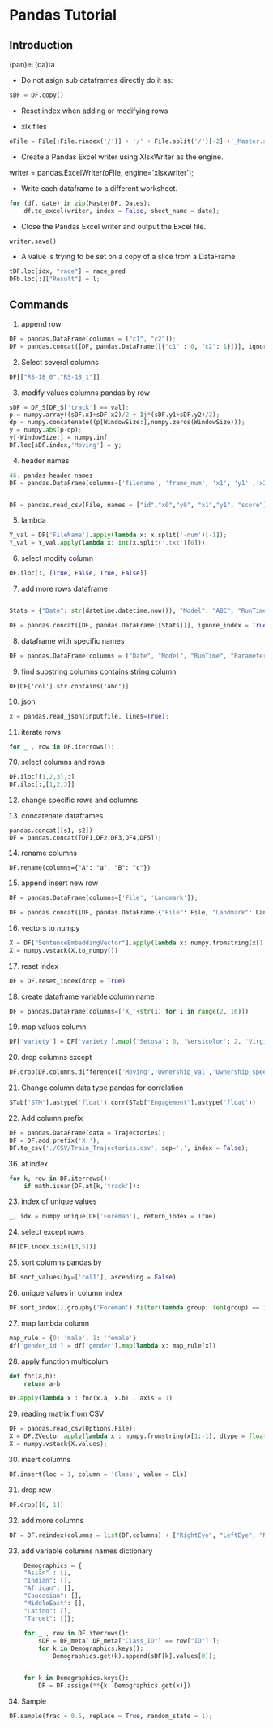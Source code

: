 # Pandas Tutorial

## Introduction

(pan)el (da)ta

* Do not asign sub dataframes directly do it as:

```python
sDF = DF.copy()
```

* Reset index when adding or modifying rows

* xlx files

```python
oFile = File[:File.rindex('/')] + '/' + File.split('/')[-2] +'_Master.xlsx';
```

* Create a Pandas Excel writer using XlsxWriter as the engine.

writer = pandas.ExcelWriter(oFile, engine='xlsxwriter');

* Write each dataframe to a different worksheet.

```python
for (df, date) in zip(MasterDF, Dates):
	df.to_excel(writer, index = False, sheet_name = date);
```

* Close the Pandas Excel writer and output the Excel file.

```python
writer.save()
```

* A value is trying to be set on a copy of a slice from a DataFrame

```python
tDF.loc[idx, "race"] = race_pred
DFb.loc[:]["Result"] = l;
```


## Commands

1. append row

```python
DF = pandas.DataFrame(columns = ["c1", "c2"]);
DF = pandas.concat([DF, pandas.DataFrame([{"c1" : 0, "c2": 1}])], ignore_index = True);
```

2. Select several columns

```python
DF[["RS-18_0","RS-18_1"]]
```

3. modify values columns pandas by row

```python
sDF = DF_S[DF_S['track'] == val];
p = numpy.array((sDF.x1+sDF.x2)/2 + 1j*(sDF.y1+sDF.y2)/2);
dp = numpy.concatenate((p[WindowSize:],numpy.zeros(WindowSize)));
y = numpy.abs(p-dp);
y[-WindowSize:] = numpy.inf;
DF.loc[sDF.index,'Moving'] = y;
```

4. header names

```python
46. pandas header names
DF = pandas.DataFrame(columns=['filename', 'frame_num', 'x1', 'y1' ,'x2', 'y2', 'Confidence', 'track' , 'Class' ]);


DF = pandas.read_csv(File, names = ["id","x0","y0", "x1","y1", "score"], sep = " ");

```

5. lambda

```python
Y_val = DF['FileName'].apply(lambda x: x.split('-num')[-1]);
Y_val = Y_val.apply(lambda x: int(x.split('.txt')[0]));
```

6. select modify column

```python
DF.iloc[:, [True, False, True, False]]

```

7. add more rows dataframe

```python

Stats = {"Date": str(datetime.datetime.now()), "Model": "ABC", "RunTime": int(34), "Parameters": 34, "Acc": 0.7, "Split": 0.8  , "Settings": "set" }

DF = pandas.concat([DF, pandas.DataFrame([Stats])], ignore_index = True)


```

8. dataframe with specific names

```python
DF = pandas.DataFrame(columns = ["Date", "Model", "RunTime", "Parameters", "Acc", "Split", "Settings"]);
```


9. find substring columns contains string column

```
DF[DF['col'].str.contains('abc')]
```

10. json

```python
x = pandas.read_json(inputfile, lines=True);
```


11. iterate rows

```python
for _ , row in DF.iterrows():
```

70. select columns and rows

```python
DF.iloc[[1,2,3],:]
DF.iloc[:,[1,2,3]]
```

12. change specific rows and columns



13.  concatenate dataframes

```ptyhon
pandas.concat([s1, s2])
DF = pandas.concat([DF1,DF2,DF3,DF4,DF5]);
```

14. rename columns

```python.
DF.rename(columns={"A": "a", "B": "c"})
```

15. append insert new row

```python
DF = pandas.DataFrame(columns=['File', 'Landmark']);

DF = pandas.concat([DF, pandas.DataFrame({"File": File, "Landmark": Landmark}, index=[0])], ignore_index = True);
```

16. vectors to numpy

```python
X = DF["SentenceEmbeddingVector"].apply(lambda x: numpy.fromstring(x[1:-1], dtype = float, sep = ',') );
X = numpy.vstack(X.to_numpy())
```

17. reset index

```python
DF = DF.reset_index(drop = True)
```


18. create dataframe variable column name

```python
DF = pandas.DataFrame(columns=['X_'+str(i) for i in range(2, 16)])
```

19. map values column
```python
DF['variety'] = DF['variety'].map({'Setosa': 0, 'Versicolor': 2, 'Virginica': 4})
```
20. drop columns except

```python
DF.drop(DF.columns.difference(['Moving','Ownership_val','Ownership_speed']), 1, inplace=True);
```

21. Change column data type pandas for correlation

```python
STab["STM"].astype('float').corr(STab["Engagement"].astype('float'))
```

22. Add column prefix

```python
DF = pandas.DataFrame(data = Trajectories);
DF = DF.add_prefix('X_');
DF.to_csv('./CSV/Train_Trajectories.csv', sep=',', index = False);
```

36. at index

```python
for k, row in DF.iterrows():
	if math.isnan(DF.at[k,'track']):
```

23. index of unique values

```python
_, idx = numpy.unique(DF['Foreman'], return_index = True)
```

24. select except rows

```python
DF[DF.index.isin([3,5])]
```


25. sort columns pandas by

```python
DF.sort_values(by=['col1'], ascending = False)
```

26. unique values in column index

```python
DF.sort_index().groupby('Foreman').filter(lambda group: len(group) == 1)
```

27. map lambda column

```python
map_rule = {0: 'male', 1: 'female'}
df['gender_id'] = df['gender'].map(lambda x: map_rule[x])

```

28. apply function multicolum

```python
def fnc(a,b):
	return a-b

DF.apply(lambda x : fnc(x.a, x.b) , axis = 1)

```

29. reading matrix from CSV
```python
DF = pandas.read_csv(Options.File);
X = DF.ZVector.apply(lambda x : numpy.fromstring(x[1:-1], dtype = float, sep = ",")); # Z latent GAN vectors
X = numpy.vstack(X.values);

```

30. insert columns
```python
DF.insert(loc = 1, column = 'Class', value = Cls)
```

31. drop row
```python
DF.drop([0, 1])
```
32. add more columns

```python
DF = DF.reindex(columns = list(DF.columns) + ["RightEye", "LeftEye", "Nose", "RightMouth", "LeftMouth", "BB_Face"]);
```

33. add variable columns names dictionary

```python
	Demographics = {
	"Asian" : [],
	"Indian": [],
	"African": [],
	"Caucasian": [],
	"MiddleEast": [],
	"Latino": [],
	"Target": []};
	
	for _ , row in DF.iterrows():
		sDF = DF_meta[ DF_meta["Class_ID"] == row["ID"] ];
		for k in Demographics.keys():
			Demographics.get(k).append(sDF[k].values[0]);


	for k in Demographics.keys():
		DF = DF.assign(**{k: Demographics.get(k)})
```

34. Sample

```python
DF.sample(frac = 0.5, replace = True, random_state = 1);

```
